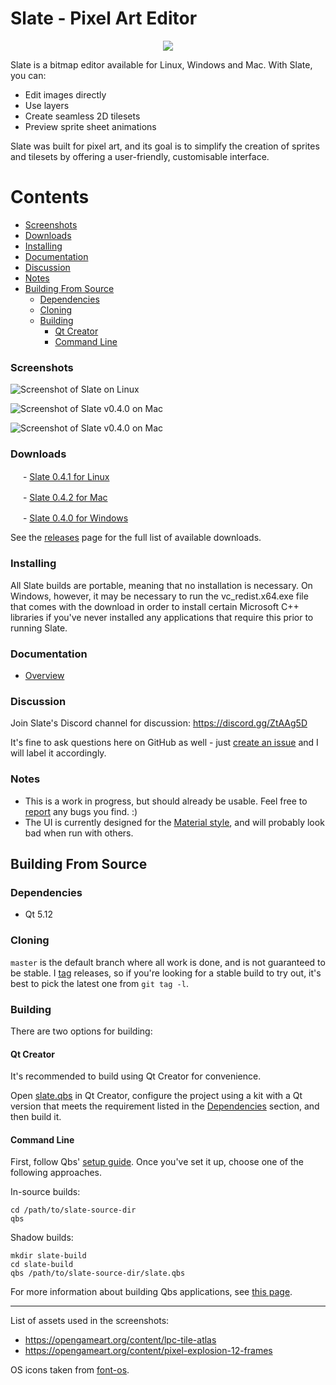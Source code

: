 # Slate - Pixel Art Editor

<p align="center">
  <img src="https://github.com/mitchcurtis/slate/blob/master/app/images/logo/slate-icon-web.svg" />
</p>

Slate is a bitmap editor available for Linux, Windows and Mac. With Slate, you can:

- Edit images directly
- Use layers
- Create seamless 2D tilesets
- Preview sprite sheet animations

Slate was built for pixel art, and its goal is to simplify the creation of sprites and tilesets by offering a user-friendly, customisable interface.

<!--
    Note: generate the table of contents for each file with the following commands:

    cd ~/dev/slate
    doctoc . --github --title '# Contents'
-->

<!-- START doctoc generated TOC please keep comment here to allow auto update -->
<!-- DON'T EDIT THIS SECTION, INSTEAD RE-RUN doctoc TO UPDATE -->
# Contents

  - [Screenshots](#screenshots)
  - [Downloads](#downloads)
  - [Installing](#installing)
  - [Documentation](#documentation)
  - [Discussion](#discussion)
  - [Notes](#notes)
- [Building From Source](#building-from-source)
  - [Dependencies](#dependencies)
  - [Cloning](#cloning)
  - [Building](#building)
    - [Qt Creator](#qt-creator)
    - [Command Line](#command-line)

<!-- END doctoc generated TOC please keep comment here to allow auto update -->

### Screenshots

![Screenshot of Slate on Linux](https://github.com/mitchcurtis/slate/blob/master/doc/images/slate-v0.1.0-tileset-linux.png "Screenshot of Slate on Linux")

![Screenshot of Slate v0.4.0 on Mac](https://github.com/mitchcurtis/slate/blob/master/doc/images/slate-v0.4.0-layers-mac.png "Screenshot of Slate v0.4.0 on Mac")

![Screenshot of Slate v0.4.0 on Mac](https://github.com/mitchcurtis/slate/blob/master/doc/images/slate-v0.4.0-animation-mac.png "Screenshot of Slate v0.4.0 on Mac")

### Downloads ###

<!-- ![Linux](https://github.com/mitchcurtis/slate/blob/master/doc/images/os-icon-tux.svg "Linux") -->
<img src="https://github.com/mitchcurtis/slate/blob/master/doc/images/os-icon-tux.svg" width="16" height="16"> - [Slate 0.4.1 for Linux](https://github.com/mitchcurtis/slate/releases/download/v0.4.1/Slate-v0.4.1-linux.zip)

<!-- ![Mac](https://github.com/mitchcurtis/slate/blob/master/doc/images/os-icon-mac.svg "Mac") -->
<img src="https://github.com/mitchcurtis/slate/blob/master/doc/images/os-icon-mac.svg" width="16" height="16"> - [Slate 0.4.2 for Mac](https://github.com/mitchcurtis/slate/releases/download/v0.4.2/Slate-v0.4.2-mac.dmg.zip)

<!-- ![Windows](https://github.com/mitchcurtis/slate/blob/master/doc/images/os-icon-win.svg "Windows") -->
<img src="https://github.com/mitchcurtis/slate/blob/master/doc/images/os-icon-win.svg" width="16" height="16"> - [Slate 0.4.0 for Windows](https://github.com/mitchcurtis/slate/releases/download/v0.4.0/Slate-v0.4.0-windows.zip)

See the [releases](https://github.com/mitchcurtis/slate/releases) page for the full list of available downloads.

### Installing ###

All Slate builds are portable, meaning that no installation is necessary. On Windows, however, it may be necessary to run the vc_redist.x64.exe file that comes with the download in order to install certain Microsoft C++ libraries if you've never installed any applications that require this prior to running Slate.

### Documentation ###
- [Overview](https://github.com/mitchcurtis/slate/blob/master/doc/overview.md)

### Discussion ###

Join Slate's Discord channel for discussion: https://discord.gg/ZtAAg5D

It's fine to ask questions here on GitHub as well - just [create an issue](https://github.com/mitchcurtis/slate/issues/new) and I will label it accordingly.

### Notes ###
- This is a work in progress, but should already be usable. Feel free to [report](https://github.com/mitchcurtis/slate/issues) any bugs you find. :)
- The UI is currently designed for the [Material style](http://doc.qt.io/qt-5/qtquickcontrols2-material.html), and will probably look bad when run with others.

## Building From Source ##

### Dependencies ###

* Qt 5.12

### Cloning ###

`master` is the default branch where all work is done, and is not guaranteed to be stable. I [tag](https://github.com/mitchcurtis/slate/tags) releases, so if you're looking for a stable build to try out, it's best to pick the latest one from `git tag -l`.

### Building ###

There are two options for building:

#### Qt Creator ####

It's recommended to build using Qt Creator for convenience.

Open [slate.qbs](https://github.com/mitchcurtis/slate/blob/master/slate.qbs) in Qt Creator, configure the project using a kit with a Qt version that meets the requirement listed in the [Dependencies](#dependencies) section, and then build it.

#### Command Line ####

First, follow Qbs' [setup guide](http://doc.qt.io/qbs/setup.html). Once you've set it up, choose one of the following approaches.

In-source builds:

    cd /path/to/slate-source-dir
    qbs

Shadow builds:

    mkdir slate-build
    cd slate-build
    qbs /path/to/slate-source-dir/slate.qbs

For more information about building Qbs applications, see [this page](http://doc.qt.io/qbs/building-applications.html).

---

List of assets used in the screenshots:

- https://opengameart.org/content/lpc-tile-atlas
- https://opengameart.org/content/pixel-explosion-12-frames

OS icons taken from [font-os](https://github.com/JeyKeu/font-os).
